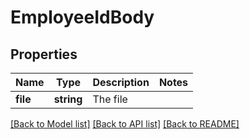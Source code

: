 # EmployeeIdBody

## Properties
Name | Type | Description | Notes
------------ | ------------- | ------------- | -------------
**file** | **string** | The file | 

[[Back to Model list]](../../README.md#documentation-for-models) [[Back to API list]](../../README.md#documentation-for-api-endpoints) [[Back to README]](../../README.md)

